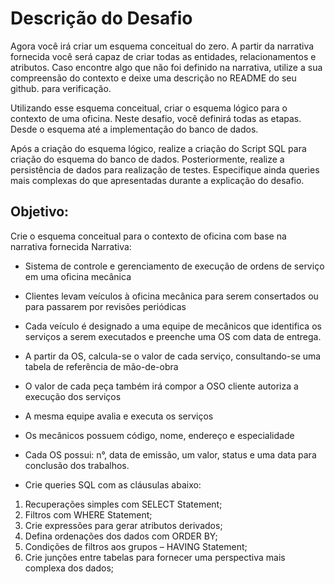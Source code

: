 # Descrição do Desafio

Agora você irá criar um esquema conceitual do zero. A partir da narrativa fornecida você será capaz de criar todas as entidades, relacionamentos e atributos. Caso encontre algo que não foi definido na narrativa, utilize a sua compreensão do contexto e deixe uma descrição no README do seu github. para verificação.

Utilizando esse esquema conceitual, criar o esquema lógico para o contexto de uma oficina. Neste desafio, você definirá todas as etapas. Desde o esquema até a implementação do banco de dados.

Após a criação do esquema lógico, realize a criação do Script SQL para criação do esquema do banco de dados. Posteriormente, realize a persistência de dados para realização de testes. Especifique ainda queries mais complexas do que apresentadas durante a explicação do desafio.

## Objetivo:

Crie o esquema conceitual para o contexto de oficina com base na narrativa fornecida
Narrativa:

* Sistema de controle e gerenciamento de execução de ordens de serviço em uma oficina mecânica
* Clientes levam veículos à oficina mecânica para serem consertados ou para passarem por revisões  periódicas
* Cada veículo é designado a uma equipe de mecânicos que identifica os serviços a serem executados e preenche uma OS com data de entrega.
* A partir da OS, calcula-se o valor de cada serviço, consultando-se uma tabela de referência de mão-de-obra
* O valor de cada peça também irá compor a OSO cliente autoriza a execução dos serviços
* A mesma equipe avalia e executa os serviços
* Os mecânicos possuem código, nome, endereço e especialidade
* Cada OS possui: n°, data de emissão, um valor, status e uma data para conclusão dos trabalhos.



* Crie queries SQL com as cláusulas abaixo:

1) Recuperações simples com SELECT Statement;
2) Filtros com WHERE Statement;
3) Crie expressões para gerar atributos derivados;
4) Defina ordenações dos dados com ORDER BY;
5) Condições de filtros aos grupos – HAVING Statement;
6) Crie junções entre tabelas para fornecer uma perspectiva mais complexa dos dados;